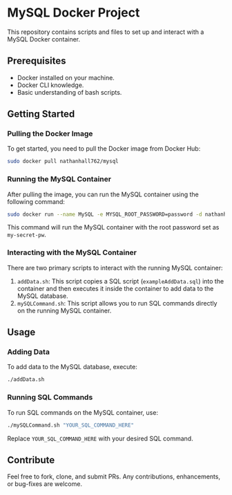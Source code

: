 
# MySQL Docker Project

This repository contains scripts and files to set up and interact with a MySQL Docker container.

## Prerequisites

- Docker installed on your machine.
- Docker CLI knowledge.
- Basic understanding of bash scripts.

## Getting Started

### Pulling the Docker Image

To get started, you need to pull the Docker image from Docker Hub:

```bash
sudo docker pull nathanhall762/mysql
```

### Running the MySQL Container

After pulling the image, you can run the MySQL container using the following command:

```bash
sudo docker run --name MySQL -e MYSQL_ROOT_PASSWORD=password -d nathanhall762/mysql
```

This command will run the MySQL container with the root password set as `my-secret-pw`.

### Interacting with the MySQL Container

There are two primary scripts to interact with the running MySQL container:

1. `addData.sh`: This script copies a SQL script (`exampleAddData.sql`) into the container and then executes it inside the container to add data to the MySQL database.
2. `mySQLCommand.sh`: This script allows you to run SQL commands directly on the running MySQL container.

## Usage

### Adding Data

To add data to the MySQL database, execute:

```bash
./addData.sh
```

### Running SQL Commands

To run SQL commands on the MySQL container, use:

```bash
./mySQLCommand.sh "YOUR_SQL_COMMAND_HERE"
```

Replace `YOUR_SQL_COMMAND_HERE` with your desired SQL command.

## Contribute

Feel free to fork, clone, and submit PRs. Any contributions, enhancements, or bug-fixes are welcome.
